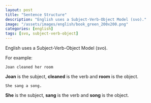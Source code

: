 ```yaml
---
layout: post
title: "Sentence Structure"
description: "English uses a Subject-Verb-Object Model (svo)."
image: "/assets/images/english/book_green_200x200.png"
categories: [english]
tags: [svo, subject-verb-object]
---
```

English uses a Subject-Verb-Object Model (svo).

For example:

`Joan cleaned her room`

**Joan** is the subject, **cleaned** is the verb and **room** is the object.

`She sang a song.`

**She** is the subject, **sang** is the verb and **song** is the object.
